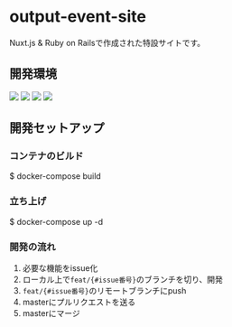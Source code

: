 # output-event-site
Nuxt.js & Ruby on Railsで作成された特設サイトです。

## 開発環境
<p>
<img src="https://img.shields.io/badge/Rails-5.2.4-CC342D.svg?logo=ruby&style=plastic">
<img src="https://img.shields.io/badge/Nuxt.js-2.14.0-00C58E.svg?logo=nuxt.js&style=plastic">
<img src="https://img.shields.io/badge/-Docker-1488C6.svg?logo=docker&style=plastic">
<img src="https://img.shields.io/badge/-Amazon%20aws-232F3E.svg?logo=amazon-aws&style=plastic">
</p>

## 開発セットアップ
### コンテナのビルド
$ docker-compose build
### 立ち上げ
$ docker-compose up -d

### 開発の流れ
1. 必要な機能をissue化
2. ローカル上で`feat/{#issue番号}`のブランチを切り、開発
3. `feat/{#issue番号}`のリモートブランチにpush
4. masterにプルリクエストを送る
5. masterにマージ
